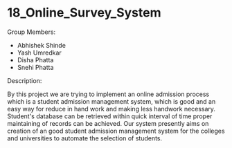 # 18_Online_Survey_System
Group Members:
 - Abhishek Shinde 
 - Yash Umredkar
 - Disha Phatta
 - Snehi Phatta

Description:

By this project we are trying to implement an online admission process which is a student admission management system, which is good and an easy way for reduce in hand work and making less handwork necessary. 
Student's database can be retrieved within quick interval of time proper maintaining of records can be achieved. Our system presently aims on creation of an good student admission management system for the colleges and universities to automate the selection of students.
